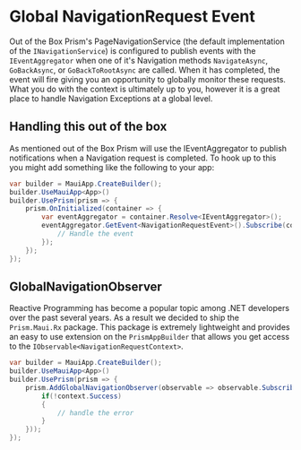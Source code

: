 # Global NavigationRequest Event

Out of the Box Prism's PageNavigationService (the default implementation of the `INavigationService`) is configured to publish events with the `IEventAggregator` when one of it's Navigation methods `NavigateAsync`, `GoBackAsync`, or `GoBackToRootAsync` are called. When it has completed, the event will fire giving you an opportunity to globally monitor these requests. What you do with the context is ultimately up to you, however it is a great place to handle Navigation Exceptions at a global level.

## Handling this out of the box

As mentioned out of the Box Prism will use the IEventAggregator to publish notifications when a Navigation request is completed. To hook up to this you might add something like the following to your app:

```cs
var builder = MauiApp.CreateBuilder();
builder.UseMauiApp<App>()
builder.UsePrism(prism => {
    prism.OnInitialized(container => {
        var eventAggregator = container.Resolve<IEventAggregator>();
        eventAggregator.GetEvent<NavigationRequestEvent>().Subscribe(context => {
            // Handle the event
        });
    });
});
````

## GlobalNavigationObserver

Reactive Programming has become a popular topic among .NET developers over the past several years. As a result we decided to ship the `Prism.Maui.Rx` package. This package is extremely lightweight and provides an easy to use extension on the `PrismAppBuilder` that allows you get access to the `IObservable<NavigationRequestContext>`.

```cs
var builder = MauiApp.CreateBuilder();
builder.UseMauiApp<App>()
builder.UsePrism(prism => {
    prism.AddGlobalNavigationObserver(observable => observable.Subscribe(context => {
        if(!context.Success)
        {
            // handle the error
        }
    }));
});
```
